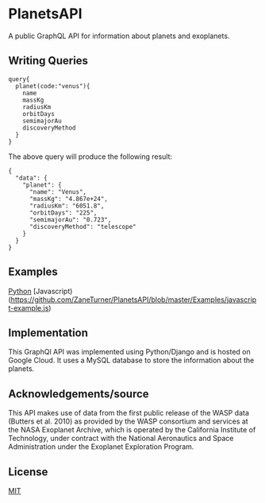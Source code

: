 # PlanetsAPI

A public GraphQL API for information about planets and exoplanets.

## Writing Queries

```
query{
  planet(code:"venus"){
    name
    massKg
    radiusKm
    orbitDays
    semimajorAu
    discoveryMethod
  }
}
```

The above query will produce the following result:

```
{
  "data": {
    "planet": {
      "name": "Venus",
      "massKg": "4.867e+24",
      "radiusKm": "6051.8",
      "orbitDays": "225",
      "semimajorAu": "0.723",
      "discoveryMethod": "telescope"
    }
  }
}
```

## Examples

[Python](https://github.com/ZaneTurner/PlanetsAPI/blob/master/Examples/AccessPlanetByID.py)
[Javascript)(https://github.com/ZaneTurner/PlanetsAPI/blob/master/Examples/javascript-example.js)

## Implementation

This GraphQl API was implemented using Python/Django and is hosted on Google Cloud. It uses a MySQL database to store the information about the planets. 

## Acknowledgements/source

This API makes use of data from the first public release of the WASP data (Butters et al. 2010) as provided by the WASP consortium and services at the NASA Exoplanet Archive, which is operated by the California Institute of Technology, under contract with the National Aeronautics and Space Administration under the Exoplanet Exploration Program.

## License

[MIT](https://github.com/ZaneTurner/PlanetsAPI/blob/master/LICENSE)

